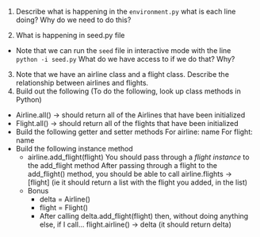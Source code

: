 1. Describe what is happening in the `environment.py`
  what is each line doing?
  Why do we need to do this?

2. What is happening in seed.py file
  - Note that we can run the `seed` file in interactive mode with the line `python -i seed.py`
  What do we have access to if we do that?  Why?

3. Note that we have an airline class and a flight class.  Describe the relationship between airlines and flights.
4. Build out the following
  (To do the following, look up class methods in Python)
  - Airline.all()
    -> should return all of the Airlines that have been initialized
  - Flight.all()
    -> should return all of the flights that have been initialized
  - Build the following getter and setter methods
    For airline: name
    For flight: name
  - Build the following instance method
    - airline.add_flight(flight)
      You should pass through a *flight instance* to the add_flight method
      After passing through a flight to the add_flight() method, you should be able to call airline.flights -> [flight]
      (ie it should return a list with the flight you added, in the list)
    - Bonus
      - delta = Airline()
      - flight = Flight()
      - After calling  delta.add_flight(flight)
      then, without doing anything else, if I call...
     flight.airline() -> delta
     (it should return delta)
